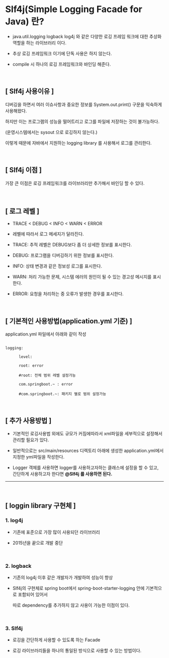 # Slf4j(Simple Logging Facade for Java) 란?

-  java.util.logging logback log4j 와 같은 다양한 로깅 프레임 워크에 대한 추상화 역할을 하는 라이브러리 이다.

-  추상 로깅 프레임워크 이기에 단독 사용은 하지 않는다.


-  compile 시 하나의 로깅 프레임워크와 바인딩 해준다.

<br>

## [ Slf4j 사용이유 ]

디버깅을 하면서 여러 이슈사항과 중요한 정보를 System.out.print() 구문을 익숙하게 사용해왔다.

하지만 이는 프로그램의 성능을 떨어트리고 로그를 파일에 저장하는 것이 불가능하다.

(운영시스템에서는 sysout 으로 로깅하지 않는다.)

이렇게 때문에 자바에서 지원하는 logging library 를 사용해서 로그를 관리한다.

​<Br>


## [ Slf4j 이점 ]

가장 큰 이점은 로깅 프레임워크를 라이브러리만 추가해서 바인딩 할 수 있다.
​
<br>
<Br>
​
## [ 로그 레벨 ]

-  TRACE < DEBUG < INFO < WARN < ERROR

-  레벨에 따라서 로그 메세지가 달라진다.

-  TRACE: 추적 레벨은 DEBUG보다 좀 더 상세한 정보를 표시한다.

-  DEBUG: 프로그램을 디버깅하기 위한 정보를 표시한다.

-  INFO: 상태 변경과 같은 정보성 로그를 표시한다.

-  WARN: 처리 가능한 문제, 시스템 에러의 원인이 될 수 있는 경고성 메시지를 표시한다.

-  ERROR: 요청을 처리하는 중 오류가 발생한 경우를 표시한다.


<br>

## [ 기본적인 사용방법(application.yml 기준) ]

application.yml 파일에서 아래와 같이 작성

```

logging: 

      level: 

      root: error 

      #root: 전체 범위 레벨 설정가능 

      com.springboot.~ : error 

      #com.springboot.~: 패키지 별로 범위 설정가능
```

<br>

## [ 추가 사용방법 ]

-  기본적인 로깅사용법 외에도 규모가 커짐에따라서 xml파일을 세부적으로 설정해서 관리할 필요가 있다.

-  일반적으로는 src/main/resources 디렉토리 아래에 생성한 application.yml에서 지정한 yml파일을 작성한다.

-  Logger 객체를 사용하면 logger를 사용하고자하는 클래스에 설정을 할 수 있고, 간단하게 사용하고자 한다면 **@Slf4j 를 사용하면 된다.**

---

<br>

## [ loggin library 구현체 ]

### 1. log4j

-  기존에 표준으로 가장 많이 사용되던 라이브러리

-  2015년을 끝으로 개발 중단

​

### 2. logback

-  기존의 log4j 이후 같은 개발자가 개발하여 성능이 향상

-  Slf4j의 구현체로 spring boot에서 spring-boot-starter-logging 안에 기본적으로 포함되어 있어서 

    따로 dependency를 추가하지 않고 사용이 가능한 이점이 있다.

​

### 3. Slf4j

-  로깅을 간단하게 사용할 수 있도록 하는 Facade

-  로깅 라이브러리들을 하나의 통일된 방식으로 사용할 수 있는 방법이다.